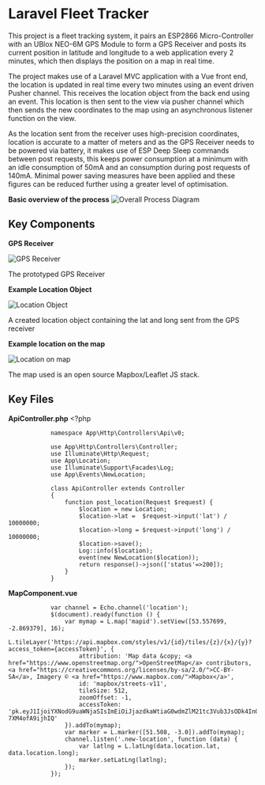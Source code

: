# Laravel Fleet Tracker
This project is a fleet tracking system, it pairs an ESP2866 Micro-Controller with an UBlox NEO-6M GPS Module to form a GPS Receiver and posts its current position in latitude and longitude to a web application every 2 minutes, which then displays the position on a map in real time.

The project makes use of a Laravel MVC application with a Vue front end, the location is updated in real time every two minutes using an event driven Pusher channel. This receives the location object from the back end using an event. This location is then sent to the view via pusher channel which then sends the new coordinates to the map using an asynchronous listener function on the view.

As the location sent from the receiver uses high-precision coordinates, location is accurate to a matter of meters and as the GPS Receiver needs to be powered via battery, it makes use of ESP Deep Sleep commands between post requests, this keeps power consumption at a minimum with an idle consumption of 50mA and an consumption during post requests of 140mA. Minimal power saving measures have been applied and these figures can be reduced further using a greater level of optimisation. 

__Basic overview of the process__
![Overall Process Diagram](https://i.imgur.com/jGDDhQt.png)

## Key Components

__GPS Receiver__

![GPS Receiver](https://i.imgur.com/jooK6Bx.jpg)

The prototyped GPS Receiver

__Example Location Object__

![Location Object](https://i.imgur.com/LU8PtUb.png)

A created location object containing the lat and long sent from the GPS receiver

__Example location on the map__

![Location on map](https://i.imgur.com/pxpyJBu.png)

The map used is an open source Mapbox/Leaflet JS stack.

## Key Files

__ApiController.php__
                <?php

                namespace App\Http\Controllers\Api\v0;

                use App\Http\Controllers\Controller;
                use Illuminate\Http\Request;
                use App\Location;
                use Illuminate\Support\Facades\Log;
                use App\Events\NewLocation;

                class ApiController extends Controller
                {
                    function post_location(Request $request) {
                        $location = new Location;
                        $location->lat =  $request->input('lat') / 10000000;
                        $location->long = $request->input('long') / 10000000;
                        $location->save();
                        Log::info($location);
                        event(new NewLocation($location));
                        return response()->json(['status'=>200]);
                    }
                }

__MapComponent.vue__

                var channel = Echo.channel('location');
                $(document).ready(function () {
                    var mymap = L.map('mapid').setView([53.557699, -2.869379], 16);
                    L.tileLayer('https://api.mapbox.com/styles/v1/{id}/tiles/{z}/{x}/{y}?access_token={accessToken}', {
                        attribution: 'Map data &copy; <a href="https://www.openstreetmap.org/">OpenStreetMap</a> contributors, <a href="https://creativecommons.org/licenses/by-sa/2.0/">CC-BY-SA</a>, Imagery © <a href="https://www.mapbox.com/">Mapbox</a>',
                        id: 'mapbox/streets-v11',
                        tileSize: 512,
                        zoomOffset: -1,
                        accessToken: 'pk.eyJ1IjoiYXNodG9uaWNjaSIsImEiOiJjazdkaWtiaG0wdmZlM21tc3Vub3JsODk4In0.7vwJBP25-7XM4ofA9ijhIQ'
                    }).addTo(mymap);
                    var marker = L.marker([51.508, -3.0]).addTo(mymap);
                    channel.listen('.new-location', function (data) {
                        var latlng = L.latLng(data.location.lat, data.location.long);
                        marker.setLatLng(latlng);
                    });
                });

